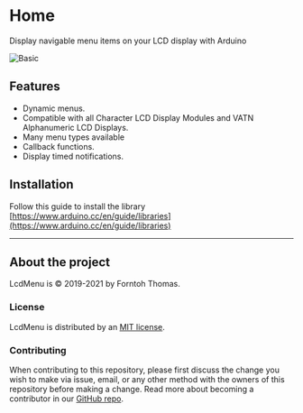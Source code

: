 # Home

Display navigable menu items on your LCD display with Arduino

![Basic](https://i.imgur.com/nViET8b.gif)

## Features

- Dynamic menus.
- Compatible with all Character LCD Display Modules and VATN Alphanumeric LCD Displays.
- Many menu types available
- Callback functions.
- Display timed notifications.

## Installation

Follow this guide to install the library [https://www.arduino.cc/en/guide/libraries](https://www.arduino.cc/en/guide/libraries)

---

## About the project

LcdMenu is © 2019-2021 by Forntoh Thomas.

### License

LcdMenu is distributed by an [MIT license](https://github.com/forntoh/LcdMenu/blob/master/LICENSE).

### Contributing

When contributing to this repository, please first discuss the change you wish to make via issue, email, or any other method with the owners of this repository before making a change. Read more about becoming a contributor in our [GitHub repo](https://github.com/forntoh/LcdMenu/blob/master/CONTRIBUTING.md).
